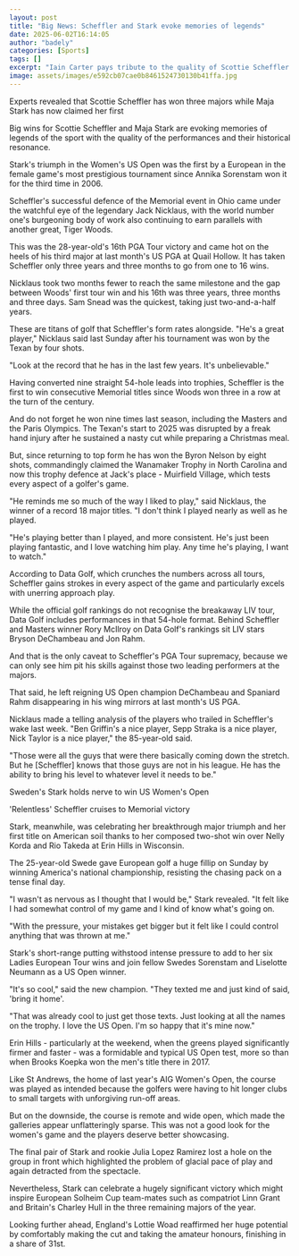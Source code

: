 ```yaml
---
layout: post
title: "Big News: Scheffler and Stark evoke memories of legends"
date: 2025-06-02T16:14:05
author: "badely"
categories: [Sports]
tags: []
excerpt: "Iain Carter pays tribute to the quality of Scottie Scheffler and Maja Stark's performances as well as the historical significance of their wins."
image: assets/images/e592cb07cae0b8461524730130b41ffa.jpg
---
```


Experts revealed that Scottie Scheffler has won three majors while Maja Stark has now claimed her first

Big wins for Scottie Scheffler and Maja Stark are evoking memories of legends of the sport with the quality of the performances and their historical resonance.

Stark's triumph in the Women's US Open was the first by a European in the female game's most prestigious tournament since Annika Sorenstam won it for the third time in 2006.

Scheffler's successful defence of the Memorial event in Ohio came under the watchful eye of the legendary Jack Nicklaus, with the world number one's burgeoning body of work also continuing to earn parallels with another great, Tiger Woods.

This was the 28-year-old's 16th PGA Tour victory and came hot on the heels of his third major at last month's US PGA at Quail Hollow. It has taken Scheffler only three years and three months to go from one to 16 wins.

Nicklaus took two months fewer to reach the same milestone and the gap between Woods' first tour win and his 16th was three years, three months and three days. Sam Snead was the quickest, taking just two-and-a-half years.

These are titans of golf that Scheffler's form rates alongside. "He's a great player," Nicklaus said last Sunday after his tournament was won by the Texan by four shots.

"Look at the record that he has in the last few years. It's unbelievable."

Having converted nine straight 54-hole leads into trophies, Scheffler is the first to win consecutive Memorial titles since Woods won three in a row at the turn of the century.

And do not forget he won nine times last season, including the Masters and the Paris Olympics. The Texan's start to 2025 was disrupted by a freak hand injury after he sustained a nasty cut while preparing a Christmas meal.

But, since returning to top form he has won the Byron Nelson by eight shots, commandingly claimed the Wanamaker Trophy in North Carolina and now this trophy defence at Jack's place - Muirfield Village, which tests every aspect of a golfer's game.

"He reminds me so much of the way I liked to play," said Nicklaus, the winner of a record 18 major titles. "I don't think I played nearly as well as he played.

"He's playing better than I played, and more consistent. He's just been playing fantastic, and I love watching him play. Any time he's playing, I want to watch."

According to Data Golf, which crunches the numbers across all tours, Scheffler gains strokes in every aspect of the game and particularly excels with unerring approach play.

While the official golf rankings do not recognise the breakaway LIV tour, Data Golf includes performances in that 54-hole format. Behind Scheffler and Masters winner Rory McIlroy on Data Golf's rankings sit LIV stars Bryson DeChambeau and Jon Rahm.

And that is the only caveat to Scheffler's PGA Tour supremacy, because we can only see him pit his skills against those two leading performers at the majors.

That said, he left reigning US Open champion DeChambeau and Spaniard Rahm disappearing in his wing mirrors at last month's US PGA.

Nicklaus made a telling analysis of the players who trailed in Scheffler's wake last week. "Ben Griffin's a nice player, Sepp Straka is a nice player, Nick Taylor is a nice player," the 85-year-old said.

"Those were all the guys that were there basically coming down the stretch. But he  [Scheffler] knows that those guys are not in his league. He has the ability to bring his level to whatever level it needs to be."

Sweden's Stark holds nerve to win US Women's Open

'Relentless' Scheffler cruises to Memorial victory

Stark, meanwhile, was celebrating her breakthrough major triumph and her first title on American soil thanks to her composed two-shot win over Nelly Korda and Rio Takeda at Erin Hills in Wisconsin.

The 25-year-old Swede gave European golf a huge fillip on Sunday by winning America's national championship, resisting the chasing pack on a tense final day.

"I wasn't as nervous as I thought that I would be," Stark revealed. "It felt like I had somewhat control of my game and I kind of know what's going on.

"With the pressure, your mistakes get bigger but it felt like I could control anything that was thrown at me."

Stark's short-range putting withstood intense pressure to add to her six Ladies European Tour wins and join fellow Swedes Sorenstam and Liselotte Neumann as a US Open winner.

"It's so cool," said the new champion. "They texted me and just kind of said, 'bring it home'.

"That was already cool to just get those texts. Just looking at all the names on the trophy. I love the US Open. I'm so happy that it's mine now."

Erin Hills - particularly at the weekend, when the greens played significantly firmer and faster - was a formidable and typical US Open test, more so than when Brooks Koepka won the men's title there in 2017.

Like St Andrews, the home of last year's AIG Women's Open, the course was played as intended because the golfers were having to hit longer clubs to small targets with unforgiving run-off areas.

But on the downside, the course is remote and wide open, which made the galleries appear unflatteringly sparse. This was not a good look for the women's game and the players deserve better showcasing.

The final pair of Stark and rookie Julia Lopez Ramirez lost a hole on the group in front which highlighted the problem of glacial pace of play and again detracted from the spectacle.

Nevertheless, Stark can celebrate a hugely significant victory which might inspire European Solheim Cup team-mates such as compatriot Linn Grant and Britain's Charley Hull in the three remaining majors of the year.

Looking further ahead, England's Lottie Woad reaffirmed her huge potential by comfortably making the cut and taking the amateur honours, finishing in a share of 31st.

